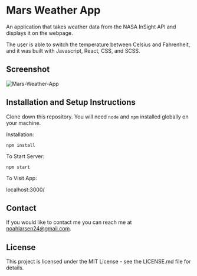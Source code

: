 # Mars Weather App

An application that takes weather data from the NASA InSight API and displays it on the webpage. 

The user is able to switch the temperature between Celsius and Fahrenheit, and it was built with Javascript, React, CSS, and SCSS.

## Screenshot

  ![Mars-Weather-App](https://user-images.githubusercontent.com/97766663/195713981-77a3211a-d181-46c2-9843-ad35c73b1ece.png)

## Installation and Setup Instructions

Clone down this repository. You will need `node` and `npm` installed globally on your machine.

Installation:

`npm install`

To Start Server:

`npm start`

To Visit App:

localhost:3000/

## Contact

If you would like to contact me you can reach me at [noahlarsen24@gmail.com](noahlarsen24@gmail.com).

## License

This project is licensed under the MIT License - see the LICENSE.md file for details.


